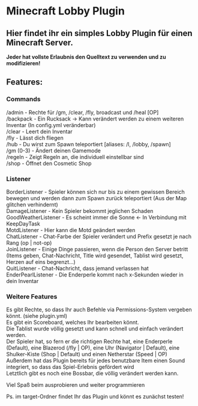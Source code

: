 # Minecraft Lobby Plugin

## Hier findet ihr ein simples Lobby Plugin für einen Minecraft Server.
**Jeder hat vollste Erlaubnis den Quelltext zu verwenden und zu modifizieren!**

## Features:

### Commands
/admin - Rechte für /gm, /clear, /fly, broadcast und /heal [OP]  
/backpack - Ein Rucksack -> Kann verändert werden zu einem weiteren Inventar (In config.yml veränderbar)  
/clear - Leert dein Inventar  
/fly - Lässt dich fliegen  
/hub - Du wirst zum Spawn teleportiert [aliases: /l, /lobby, /spawn]  
/gm (0-3) - Ändert deinen Gamemode  
/regeln - Zeigt Regeln an, die individuell einstellbar sind  
/shop - Öffnet den Cosmetic Shop  

### Listener
BorderListener - Spieler können sich nur bis zu einem gewissen Bereich bewegen und werden dann zum Spawn zurück teleportiert (Aus der Map glitchen verhindernt)  
DamageListener - Kein Spieler bekommt jeglichen Schaden  
GoodWeatherListener - Es scheint immer die Sonne <- In Verbindung mit KeepDayTask  
MotdListener - Hier kann die Motd geändert werden  
ChatListener - Chat-Farbe der Spieler verändert und Prefix gesetzt je nach Rang (op | not-op)  
JoinListener - Einige Dinge passieren, wenn die Person den Server betritt (Items geben, Chat-Nachricht, Title wird gesendet, Tablist wird gesetzt, Herzen auf eins begrenzt...)  
QuitListener - Chat-Nachricht, dass jemand verlassen hat  
EnderPearlListener - Die Enderperle kommt nach x-Sekunden wieder in dein Inventar  

### Weitere Features
Es gibt Rechte, so dass Ihr auch Befehle via Permissions-System vergeben könnt. (siehe plugin.yml)  
Es gibt ein Scoreboard, welches Ihr bearbeiten könnt.  
Die Tablist wurde völlig gesetzt und kann schnell und einfach verändert werden.  
Der Spieler hat, so fern er die richtigen Rechte hat, eine Enderperle (Default), eine Blazerod (/fly | OP), eine Uhr (Navigator | Default), eine Shulker-Kiste (Shop | Default)   und einen Netherstar (Speed | OP)  
Außerdem hat das Plugin bereits für jedes benutzbare Item einen Sound integriert, so dass das Spiel-Erlebnis gefördert wird  
Letztlich gibt es noch eine Bossbar, die völlig verändert werden kann.  

Viel Spaß beim ausprobieren und weiter programmieren  

Ps. im target-Ordner findet Ihr das Plugin und könnt es zunächst testen!  
